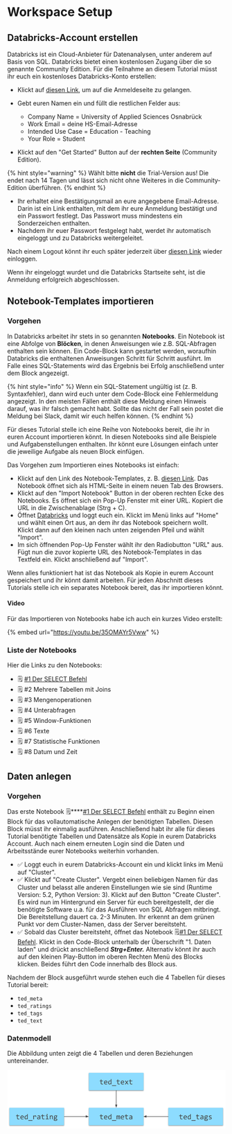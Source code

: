 # Workspace Setup

## Databricks-Account erstellen

Databricks ist ein Cloud-Anbieter für Datenanalysen, unter anderem auf Basis von SQL. Databricks bietet einen kostenlosen Zugang über die so genannte Community Edition. Für die Teilnahme an diesem Tutorial müsst ihr euch ein kostenloses Databricks-Konto erstellen:

* Klickt auf [diesen Link](https://databricks.com/try-databricks), um auf die Anmeldeseite zu gelangen. 
* Gebt euren Namen ein und füllt die restlichen Felder aus:

  * Company Name = University of Applied Sciences Osnabrück
  * Work Email = deine HS-Email-Adresse
  * Intended Use Case = Education - Teaching 
  * Your Role = Student

* Klickt auf den "Get Started" Button auf der **rechten Seite** \(Community Edition\).

{% hint style="warning" %}
Wählt bitte **nicht** die Trial-Version aus! Die endet nach 14 Tagen und lässt sich nicht ohne Weiteres in die Community-Edition überführen.
{% endhint %}

* Ihr erhaltet eine Bestätigungsmail an eure angegebene Email-Adresse. Darin ist ein Link enthalten, mit dem ihr eure Anmeldung bestätigt und ein Passwort festlegt. Das Passwort muss mindestens ein Sonderzeichen enthalten. 
* Nachdem ihr euer Passwort festgelegt habt, werdet ihr automatisch eingeloggt und zu Databricks weitergeleitet. 

 Nach einem Logout könnt ihr euch später jederzeit über [diesen Link](https://winf-hsos.github.io/databricks-notebooks/sql-tutorial/1_Der_SELECT_Befehl.html) wieder einloggen.

Wenn ihr eingeloggt wurdet und die Databricks Startseite seht, ist die Anmeldung erfolgreich abgeschlossen.

## Notebook-Templates importieren

### Vorgehen

In Databricks arbeitet ihr stets in so genannten **Notebooks**. Ein Notebook ist eine Abfolge von **Blöcken**, in denen Anweisungen wie z.B. SQL-Abfragen enthalten sein können. Ein Code-Block kann gestartet werden, woraufhin Databricks die enthaltenen Anweisungen Schritt für Schritt ausführt. Im Falle eines SQL-Statements wird das Ergebnis bei Erfolg anschließend unter dem Block angezeigt.

{% hint style="info" %}
Wenn ein SQL-Statement ungültig ist \(z. B. Syntaxfehler\), dann wird euch unter dem Code-Block eine Fehlermeldung angezeigt. In den meisten Fällen enthält diese Meldung einen Hinweis darauf, was ihr falsch gemacht habt. Sollte das nicht der Fall sein postet die Meldung bei Slack, damit wir euch helfen können.
{% endhint %}

Für dieses Tutorial stelle ich eine Reihe von Notebooks bereit, die ihr in euren Account importieren könnt. In diesen Notebooks sind alle Beispiele und Aufgabenstellungen enthalten. Ihr könnt eure Lösungen einfach unter die jeweilige Aufgabe als neuen Block einfügen.

Das Vorgehen zum Importieren eines Notebooks ist einfach:

* Klickt auf den Link des Notebook-Templates, z. B. [diesen Link](https://winf-hsos.github.io/databricks-notebooks/sql-tutorial/1_Der_SELECT_Befehl.html). Das Notebook öffnet sich als HTML-Seite in einem neuen Tab des Browsers. 
* Klickt auf den "Import Notebook" Button in der oberen rechten Ecke des Notebooks. Es öffnet sich ein Pop-Up Fenster mit einer URL. Kopiert die URL in die Zwischenablage \(Strg + C\). 
* Öffnet [Databricks](https://community.cloud.databricks.com/login.html) und loggt euch ein. Klickt im Menü links auf "Home" und wählt einen Ort aus, an dem ihr das Notebook speichern wollt. Klickt dann auf den kleinen nach unten zeigenden Pfeil und wählt "Import".  
* Im sich öffnenden Pop-Up Fenster wählt ihr den Radiobutton "URL" aus. Fügt nun die zuvor kopierte URL des Notebook-Templates in das Textfeld ein. Klickt anschließend auf "Import".

Wenn alles funktioniert hat ist das Notebook als Kopie in eurem Account gespeichert und ihr könnt damit arbeiten. Für jeden Abschnitt dieses Tutorials stelle ich ein separates Notebook bereit, das ihr importieren könnt.

#### Video

Für das Importieren von Notebooks habe ich auch ein kurzes Video erstellt:

{% embed url="https://youtu.be/35OMAYr5Vww" %}

### Liste der Notebooks

Hier die Links zu den Notebooks:

* 🗒 [\#1 Der SELECT Befehl](https://winf-hsos.github.io/databricks-notebooks/sql-tutorial/1_Der_SELECT_Befehl.html)
* 🗒 \#2 Mehrere Tabellen mit Joins
* 🗒 \#3 Mengenoperationen
* 🗒 \#4 Unterabfragen
* 🗒 \#5 Window-Funktionen
* 🗒 \#6 Texte
* 🗒 \#7 Statistische Funktionen
* 🗒 \#8 Datum und Zeit

## Daten anlegen

### Vorgehen

Das erste Notebook 🗒\*\*\*\*[\#1 Der SELECT Befehl](https://winf-hsos.github.io/databricks-notebooks/sql-tutorial/1_Der_SELECT_Befehl.html) enthält zu Beginn einen Block für das vollautomatische Anlegen der benötigten Tabellen. Diesen Block müsst ihr einmalig ausführen. Anschließend habt ihr alle für dieses Tutorial benötigte Tabellen und Datensätze als Kopie in eurem Databricks Account. Auch nach einem erneuten Login sind die Daten und Arbeitsstände eurer Notebooks weiterhin vorhanden.

* ✅ Loggt euch in eurem Databricks-Account ein und klickt links im Menü auf "Cluster". 
* ✅ Klickt auf "Create Cluster". Vergebt einen beliebigen Namen für das Cluster und belasst alle anderen Einstellungen wie sie sind \(Runtime Version: 5.2, Python Version: 3\). Klickt auf den Button "Create Cluster". Es wird nun im Hintergrund ein Server für euch bereitgestellt, der die benötigte Software u.a. für das Ausführen von SQL Abfragen mitbringt. Die Bereitstellung dauert ca. 2-3 Minuten. Ihr erkennt an dem grünen Punkt vor dem Cluster-Namen, dass der Server bereitsteht.  
* ✅ Sobald das Cluster bereitsteht, öffnet das Notebook 🗒[\#1 Der SELECT Befehl](https://winf-hsos.github.io/databricks-notebooks/sql-tutorial/1_Der_SELECT_Befehl.html). Klickt in den Code-Block unterhalb der Überschrift "1. Daten laden" und drückt anschließend _**Strg+Enter.**_ Alternativ könnt ihr auch auf den kleinen Play-Button im oberen Rechten Menü des Blocks klicken. Beides führt den Code innerhalb des Block aus.

Nachdem der Block ausgeführt wurde stehen euch die 4 Tabellen für dieses Tutorial bereit:

* `ted_meta`
* `ted_ratings`
* `ted_tags`
* `ted_text`

### Datenmodell

Die Abbildung unten zeigt die 4 Tabellen und deren Beziehungen untereinander.

![TED-Talks Datenmodell.](../../.gitbook/assets/ted_data_model.png)

